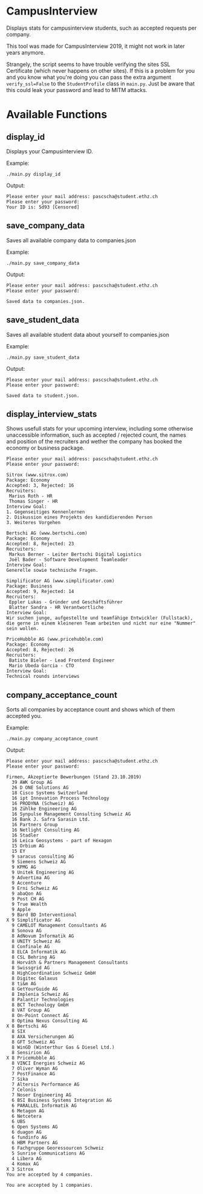 # CampusInterview
Displays stats for campusinterview students, such as accepted requests per company.

This tool was made for CampusInterview 2019, it might not work in later years anymore.

Strangely, the script seems to have trouble verifying the sites SSL Certificate (which never happens on other sites). If this is a problem for you and you know what you're doing you can pass the extra argument `verify_ssl=False` to the `StudentProfile` class in `main.py`. Just be aware that this could leak your password and lead to MITM attacks.

# Available Functions

## display_id
Displays your Campusinterview ID.

Example:
```
./main.py display_id
```
Output:
```
Please enter your mail address: pascscha@student.ethz.ch
Please enter your password:
Your ID is: 5d93 [Censored]
```

## save_company_data
Saves all available company data to companies.json

Example:
```
./main.py save_company_data
```
Output:
```
Please enter your mail address: pascscha@student.ethz.ch
Please enter your password:

Saved data to companies.json.
```

## save_student_data
Saves all available student data about yourself to companies.json

Example:
```
./main.py save_student_data
```
Output:
```
Please enter your mail address: pascscha@student.ethz.ch
Please enter your password:

Saved data to student.json.
```

## display_interview_stats
Shows usefull stats for your upcoming interview, including some otherwise unaccessible information, such as accepted / rejected count, the names and position of the recruiters and wether the company has booked the economy or business package.

```
Please enter your mail address: pascscha@student.ethz.ch
Please enter your password:

Sitrox (www.sitrox.com)
Package: Economy
Accepted: 3, Rejected: 16
Recruiters:
 Marius Roth - HR
 Thomas Singer - HR
Interview Goal:
1. Gegenseitiges Kennenlernen
2. Diskussion eines Projekts des kandidierenden Person
3. Weiteres Vorgehen

Bertschi AG (www.bertschi.com)
Package: Economy
Accepted: 8, Rejected: 23
Recruiters:
 Markus Berner - Leiter Bertschi Digital Logistics
 Joël Bader - Software Development Teamleader
Interview Goal:
Generelle sowie technische Fragen.

Simplificator AG (www.simplificator.com)
Package: Business
Accepted: 9, Rejected: 14
Recruiters:
 Eppler Lukas - Gründer und Geschäftsführer
 Blatter Sandra - HR Verantwortliche
Interview Goal:
Wir suchen junge, aufgestellte und teamfähige Entwickler (Fullstack), die gerne in einem kleineren Team arbeiten und nicht nur eine "Nummer" sein wollen.

PriceHubble AG (www.pricehubble.com)
Package: Economy
Accepted: 8, Rejected: 26
Recruiters:
 Batiste Bieler - Lead Frontend Engineer
 Mario Ubeda Garcia - CTO
Interview Goal:
Technical rounds interviews
```

## company_acceptance_count
Sorts all companies by acceptance count and shows which of them accepted you.

Example:
```
./main.py company_acceptance_count
```
Output:
```
Please enter your mail address: pascscha@student.ethz.ch
Please enter your password:

Firmen, Akzeptierte Bewerbungen (Stand 23.10.2019)
  39 AWK Group AG
  26 D ONE Solutions AG
  18 Cisco Systems Switzerland
  16 ipt Innovation Process Technology
  16 PRODYNA (Schweiz) AG
  16 Zühlke Engineering AG
  16 Synpulse Management Consulting Schweiz AG
  16 Bank J. Safra Sarasin Ltd.
  16 Partners Group
  16 Netlight Consulting AG
  16 Stadler
  16 Leica Geosystems - part of Hexagon
  15 Orbium AG
  15 EY
  9 saracus consulting AG
  9 Siemens Schweiz AG
  9 KPMG AG
  9 Unitek Engineering AG
  9 Advertima AG
  9 Accenture
  9 Erni Schweiz AG
  9 abaQon AG
  9 Post CH AG
  9 True Wealth
  9 Apple
  9 Bard BD Interventional
X 9 Simplificator AG
  9 CAMELOT Management Consultants AG
  8 Sonova AG
  8 AdNovum Informatik AG
  8 UNITY Schweiz AG
  8 Confinale AG
  8 ELCA Informatik AG
  8 CSL Behring AG
  8 Horváth & Partners Management Consultants
  8 Swissgrid AG
  8 HighCoordination Schweiz GmbH
  8 Digitec Galaxus
  8 ti&m AG
  8 GetYourGuide AG
  8 Implenia Schweiz AG
  8 Palantir Technologies
  8 BCT Technology GmbH
  8 VAT Group AG
  8 On-Point Connect AG
  8 Optima Nexus Consulting AG
X 8 Bertschi AG
  8 SIX
  8 AXA Versicherungen AG
  8 GFT Schweiz AG
  8 WinGD (Winterthur Gas & Diesel Ltd.)
  8 Sensirion AG
X 8 PriceHubble AG
  8 VINCI Energies Schweiz AG
  7 Oliver Wyman AG
  7 PostFinance AG
  7 Sika
  7 Altersis Performance AG
  7 Celonis
  7 Noser Engineering AG
  6 BSI Business Systems Integration AG
  6 PARALLEL Informatik AG
  6 Metagon AG
  6 Netcetera
  6 UBS
  6 Open Systems AG
  6 duagon AG
  6 fundinfo AG
  6 HBM Partners AG
  6 Fachgruppe Georessourcen Schweiz
  5 Sunrise Communications AG
  4 Libera AG
  4 Komax AG
X 3 Sitrox
You are accepted by 4 companies.

You are accepted by 1 companies.
```
